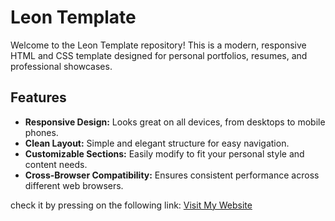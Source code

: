 # Leon Template

Welcome to the Leon Template repository! This is a modern, responsive HTML and CSS template designed for personal portfolios, resumes, and professional showcases.

## Features
- **Responsive Design:** Looks great on all devices, from desktops to mobile phones.
- **Clean Layout:** Simple and elegant structure for easy navigation.
- **Customizable Sections:** Easily modify to fit your personal style and content needs.
- **Cross-Browser Compatibility:** Ensures consistent performance across different web browsers.

check it by pressing on the  following link: [Visit My Website](https://ahmadfa-lb.github.io/HTML-CSS-Template-1/)
